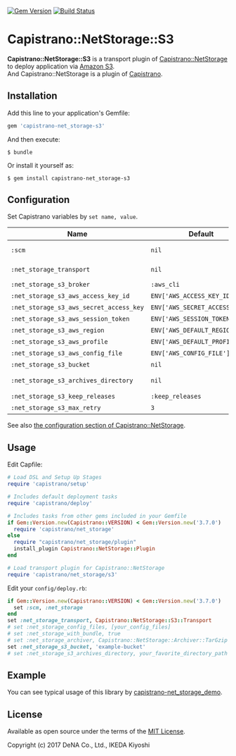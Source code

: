 [![Gem Version](https://badge.fury.io/rb/capistrano-net_storage-s3.svg)](https://badge.fury.io/rb/capistrano-net_storage-s3)
[![Build Status](https://travis-ci.org/DeNADev/capistrano-net_storage-s3.svg?branch=master)](https://travis-ci.org/DeNADev/capistrano-net_storage-s3)
# Capistrano::NetStorage::S3

**Capistrano::NetStorage::S3** is a transport plugin of
[Capistrano::NetStorage](https://github.com/DeNADev/capistrano-net_storage) to deploy application
via [Amazon S3](https://aws.amazon.com/s3/).  
And Capistrano::NetStorage is a plugin of [Capistrano](http://capistranorb.com/).

## Installation

Add this line to your application's Gemfile:

```ruby
gem 'capistrano-net_storage-s3'
```

And then execute:

    $ bundle

Or install it yourself as:

    $ gem install capistrano-net_storage-s3

## Configuration

Set Capistrano variables by `set name, value`.

 Name | Default | Description
------|---------|------------
 `:scm`  | `nil` | Set `:net_storage` for capistrano before v3.7
 `:net_storage_transport` | `nil` | Set `Capistrano::NetStorage::S3::Transport`
 `:net_storage_s3_broker` | `:aws_cli` | Type of transportation broker
 `:net_storage_s3_aws_access_key_id` | `ENV['AWS_ACCESS_KEY_ID']` | AWS Access Key ID
 `:net_storage_s3_aws_secret_access_key` | `ENV['AWS_SECRET_ACCESS_KEY']` | AWS Secret Access Key
 `:net_storage_s3_aws_session_token` | `ENV['AWS_SESSION_TOKEN']` | AWS Session Token
 `:net_storage_s3_aws_region` | `ENV['AWS_DEFAULT_REGION']` | AWS Region
 `:net_storage_s3_aws_profile` | `ENV['AWS_DEFAULT_PROFILE']` | AWS Profile
 `:net_storage_s3_aws_config_file` | `ENV['AWS_CONFIG_FILE']` | AWS Config File
 `:net_storage_s3_bucket` | `nil` | S3 bucket name
 `:net_storage_s3_archives_directory` | `nil` | Directory for application archives in S3 bucket
 `:net_storage_s3_keep_releases` | `:keep_releases` | Number to keep archives in S3
 `:net_storage_s3_max_retry` | `3` | Max retry times for S3 operations

See also
[the configuration section of Capistrano::NetStorage](https://github.com/DeNADev/capistrano-net_storage#configuration).

## Usage

Edit Capfile:

```ruby
# Load DSL and Setup Up Stages
require 'capistrano/setup'

# Includes default deployment tasks
require 'capistrano/deploy'

# Includes tasks from other gems included in your Gemfile
if Gem::Version.new(Capistrano::VERSION) < Gem::Version.new('3.7.0')
  require 'capistrano/net_storage'
else
  require "capistrano/net_storage/plugin"
  install_plugin Capistrano::NetStorage::Plugin
end

# Load transport plugin for Capistrano::NetStorage
require 'capistrano/net_storage/s3'
```

Edit your `config/deploy.rb`:

```ruby
if Gem::Version.new(Capistrano::VERSION) < Gem::Version.new('3.7.0')
  set :scm, :net_storage
end
set :net_storage_transport, Capistrano::NetStorage::S3::Transport
# set :net_storage_config_files, [your_config_files]
# set :net_storage_with_bundle, true
# set :net_storage_archiver, Capistrano::NetStorage::Archiver::TarGzip
set :net_storage_s3_bucket, 'example-bucket'
# set :net_storage_s3_archives_directory, your_favorite_directory_path
```

## Example

You can see typical usage of this library by
[capistrano-net_storage_demo](https://github.com/DeNADev/capistrano-net_storage_demo/tree/net_storage-s3).

## License

Available as open source under the terms of the [MIT License](http://opensource.org/licenses/MIT).

Copyright (c) 2017 DeNA Co., Ltd., IKEDA Kiyoshi

